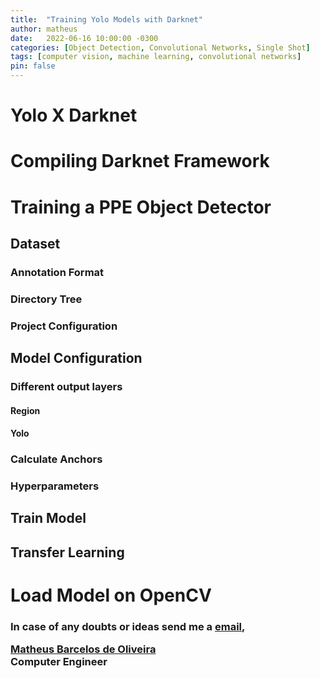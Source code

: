 ```yaml
---
title:  "Training Yolo Models with Darknet"
author: matheus
date:   2022-06-16 10:00:00 -0300
categories: [Object Detection, Convolutional Networks, Single Shot]
tags: [computer vision, machine learning, convolutional networks]
pin: false
---
```


# Yolo X Darknet

# Compiling Darknet Framework

# Training a PPE Object Detector

## Dataset

### Annotation Format

### Directory Tree

### Project Configuration

## Model Configuration

### Different output layers

#### Region

#### Yolo

### Calculate Anchors

### Hyperparameters

## Train Model

## Transfer Learning

# Load Model on OpenCV

<div>
<h3>
<p>In case of any doubts or ideas send me a <a href="mailto:matheusbarcelosoliveira@gmail.com">email</a>,</p>
<p><a href="https://github.com/mathbarc">Matheus Barcelos de Oliveira</a><br/>
Computer Engineer</p>
</h3>
</div>